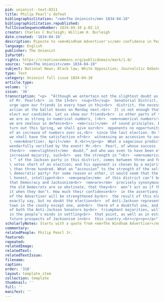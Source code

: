 ```yaml
---
pid: unionist--text-0311
title: Philip Pearl's defeat
bibliographicCitation: "<em>The Unionist</em> 1834-04-10"
bibliographicCitation.republished: 
fullIssueSequenceNumber: 1834-04-10 p.02.11
creator: Charles C Burleigh; William H. Burleigh
date.created: '1834-04-10'
description: Riposte to <em>Windham Advertiser's</em> confidence in Pearl's re-election
language: English
publisher: The Unionist
IsPartOf: 
rights: https://creativecommons.org/publicdomain/mark/1.0/
source: "<em>The Unionist</em> 1834-04-10"
subject: National News; Black law; White Opposition; Journalstic Debate
type: Text
category: Unionist full issue 1834-04-10
article.type: 
volume: '1'
issue: '36'
transcription: "<p>  “Although we entertain not the slightest doubt as to the success
  of Mr. Pearl<br>  in the 13<br>  <sup>th</sup>  Senatorial District, we cannot but
  urge upon our friends in every town in this<br>  district, the necessity of prompt
  action at the ballot boxes on Monday next.<br>  It is not enough that we merely
  elect our candidate. Let us show our friends<br>  in other parts of the State, that
  we are as strong in numerical numbers, (<br>  <em>numerical numbers!</em>  ) as
  we are zealous in defence<br>  <em>(sic)</em>  of sound principles. By a thorough
  turn out this Spring, we shall give our<br>  opponents no opportunity to boast even
  of an increase of numbers over us,<br>  since the last election. On the contrary,
  we shall have the satisfaction of<br>  witnessing an accession to our ranks.—<br>
  \ <em>Advertiser, April</em>  8.<br></p><p>  What a sagacious prediction! And how
  wonderfully verified by the event! Mr.<br>  Pearl, of whose success :we have not
  the<br>  <em>slightest</em>  doubt,” and who was even to have been elected by an
  increased majority, such<br>  was the strength in “<br>  <em>numerical numbers,</em>
  \ ” of the Jackson party in this district, comes between three and four hundred<br>
  \ votes short of an election; and his opponent is chosen by a majority of more<br>
  \ than three hundred. What an “accession” to the strength of the self-styled<br>
  \ democratic party! For some reason or other, it would seem that the plain,<br>
  \ honest, intelligent<br>  <em>people</em>  of this district can’t be made to believe
  that Democracy and Jacksonism<br>  <em>are</em>  precisely synonymous terms, and
  the old Democrats are so obstinate, that they<br>  won’t act as if they did believe
  it when they don’t. How much their confidence<br>  in the assertions and predictions
  of the Advertiser will be strengthened by<br>  the result of this election we cannot
  exactly say, but no doubt the election<br>  of Anti-Jackson representatives in every
  town in the county except one, and<br>  there of a doubtful one, and the choice
  of both the Anti-Jackson Senators by<br>  triumphant majorities, will have due weight
  in the people’s minds in settling<br>  that point, as well as in estimating the
  future prospects of Jacksonism in<br>  this country.<br></p><p></p>"
scholarlyNotes: Starts with a quote from <em>The Windham Advertiser</em>
commentary: 
relatedPeople: Philip Pearl Jr.
featured: 
repeated: 
relatedImage: 
relatedText: 
relatedTextIssue: 
filename: 
caption: 
order: '310'
layout: template_item
collection: template
thumbnail: ''
full: ''
manifest: ''
---
```

